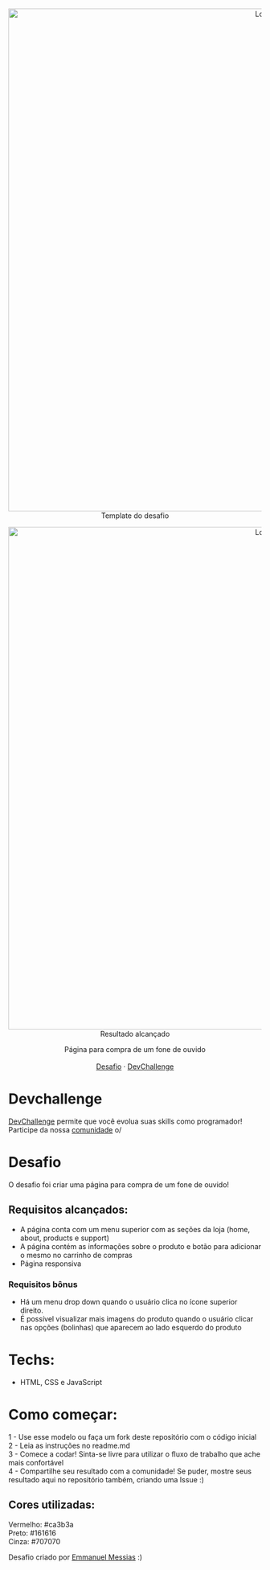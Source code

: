 <br />
<p align="center">
    <img src="https://i.imgur.com/YuUaCDv.gif" alt="Logo" width="1000">
    Template do desafio
 <br />
   
<p align="center">
    <img src="https://imgur.com/BYDr42i.gif" alt="Logo" width="1000">
    Resultado alcançado
 <br /> 
  <p align="center">
     Página para compra de um fone de ouvido
       <br />
    <br />
    <a href="https://github.com/devchallenge-io/one-landing-page">Desafio</a>
    ·
    <a href="https://www.devchallenge.com.br/">DevChallenge</a>
  </p>
</p>

# Devchallenge
<a href="https://devchallenge.now.sh/"> DevChallenge</a> permite que você evolua suas skills como programador! Participe da nossa <a href="https://discord.gg/yvYXhGj">comunidade</a> o/

# Desafio
O desafio foi criar uma página para compra de um fone de ouvido! 

## Requisitos alcançados:
- A página conta com um menu superior com as seções da loja (home, about, products e support)<br>
- A página contém as informações sobre o produto e botão para adicionar o mesmo no carrinho de compras<br>
- Página responsiva

### Requisitos bônus
- Há um menu drop down  quando o usuário clica no ícone superior direito.
- É possível visualizar mais imagens do produto quando o usuário clicar nas opções (bolinhas) que aparecem ao lado esquerdo do produto

# Techs: 
- HTML, CSS e JavaScript

# Como começar:
1 - Use esse modelo ou faça um fork deste repositório com o código inicial<br>
2 - Leia as instruções no readme.md<br>
3 - Comece a codar! Sinta-se livre para utilizar o fluxo de trabalho que ache mais confortável<br>
4 - Compartilhe seu resultado com a comunidade! Se puder, mostre seus resultado aqui no repositório também, criando uma Issue :)<br>


## Cores utilizadas:
Vermelho: #ca3b3a<br>
Preto: #161616<br>
Cinza: #707070


Desafio criado por  <a href="https://www.linkedin.com/in/emmanuel-messias-535621127/">Emmanuel Messias</a> :)
